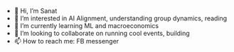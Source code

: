 - 👋 Hi, I’m Sanat
- 👀 I’m interested in AI Alignment, understanding group dynamics, reading  
- 🌱 I’m currently learning ML and macroeconomics  
- 💞️ I’m looking to collaborate on running cool events, building 
- 📫 How to reach me: FB messenger 

<!---
snotthebot/snotthebot is a ✨ special ✨ repository because its `README.md` (this file) appears on your GitHub profile.
You can click the Preview link to take a look at your changes.
--->
